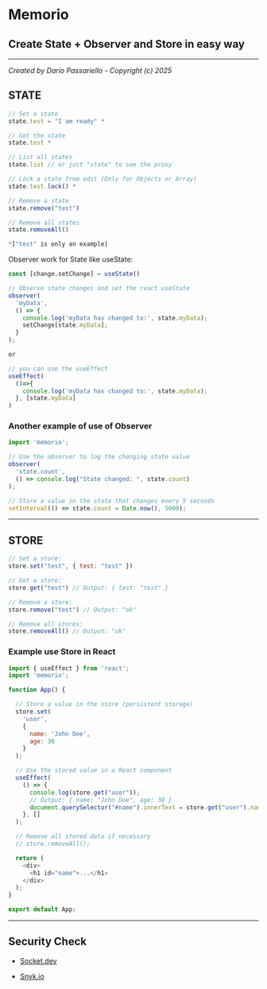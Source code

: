 # Memorio

## Create State + Observer and Store in easy way

---
*Created by Dario Passariello - Copyright (c) 2025*

## STATE

```js
// Set a state
state.test = "I am ready" *

// Get the state
state.test *

// List all states
state.list // or just "state" to see the proxy

// Lock a state from edit (Only for Objects or Array)
state.test.lock() *

// Remove a state
state.remove("test")

// Remove all states
state.removeAll()

*["test" is only an example]

```
Observer work for State like useState:

```js
const [change,setChange] = useState()

// Observe state changes and set the react useState
observer(
  'myData',
  () => {
    console.log('myData has changed to:', state.myData);
    setChange[state.myData];
  }
);

or

// you can use the useEffect
useEffect(
  ()=>{
    console.log('myData has changed to:', state.myData);
  }, [state.myData]
)
```

### Another example of use of Observer

```js
import 'memorio';

// Use the observer to log the changing state value
observer(
  'state.count',
  () => console.log("State changed: ", state.count)
);

// Store a value in the state that changes every 5 seconds
setInterval(() => state.count = Date.now(), 5000);
```

---

## STORE

```js
// Set a store:
store.set("test", { test: "test" })

// Get a store:
store.get("test") // Output: { test: "test" }

// Remove a store:
store.remove("test") // Output: "ok"

// Remove all stores:
store.removeAll() // Output: "ok"
```

### Example use Store in React

```js
import { useEffect } from 'react';
import 'memorio';

function App() {

  // Store a value in the store (persistent storage)
  store.set(
    'user',
    {
      name: 'John Doe',
      age: 30
    }
  );

  // Use the stored value in a React component
  useEffect(
    () => {
      console.log(store.get("user"));
      // Output: { name: "John Doe", age: 30 }
      document.querySelector("#name").innerText = store.get("user").name
    }, []
  );

  // Remove all stored data if necessary
  // store.removeAll();

  return (
    <div>
      <h1 id="name">...</h1>
    </div>
  );
}

export default App;
```

---

## Security Check

- [Socket.dev](https://socket.dev/npm/package/memorio)

- [Snyk.io](https://security.snyk.io/package/npm/memorio)
